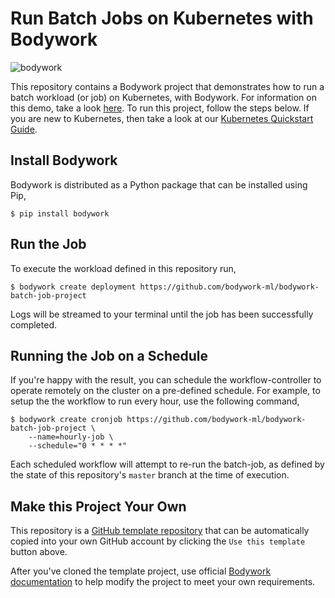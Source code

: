 # Run Batch Jobs on Kubernetes with Bodywork

![bodywork](https://bodywork-media.s3.eu-west-2.amazonaws.com/batch_job_qs.png)

This repository contains a Bodywork project that demonstrates how to run a batch workload (or job) on Kubernetes, with Bodywork. For information on this demo, take a look [here](https://bodywork.readthedocs.io/en/latest/quickstart_batch_job/). To run this project, follow the steps below. If you are new to Kubernetes, then take a look at our [Kubernetes Quickstart Guide](https://bodywork.readthedocs.io/en/latest/kubernetes/#quickstart).

## Install Bodywork

Bodywork is distributed as a Python package that can be installed using Pip,

```shell
$ pip install bodywork
```
## Run the Job

To execute the workload defined in this repository run,

```shell
$ bodywork create deployment https://github.com/bodywork-ml/bodywork-batch-job-project
```

Logs will be streamed to your terminal until the job has been successfully completed.

## Running the Job on a Schedule

If you're happy with the result, you can schedule the workflow-controller to operate remotely on the cluster on a pre-defined schedule. For example, to setup the the workflow to run every hour, use the following command,

```shell
$ bodywork create cronjob https://github.com/bodywork-ml/bodywork-batch-job-project \
    --name=hourly-job \
    --schedule="0 * * * *"
```

Each scheduled workflow will attempt to re-run the batch-job, as defined by the state of this repository's `master` branch at the time of execution.

## Make this Project Your Own

This repository is a [GitHub template repository](https://docs.github.com/en/free-pro-team@latest/github/creating-cloning-and-archiving-repositories/creating-a-repository-from-a-template) that can be automatically copied into your own GitHub account by clicking the `Use this template` button above.

After you've cloned the template project, use official [Bodywork documentation](https://bodywork.readthedocs.io/en/latest/) to help modify the project to meet your own requirements.
